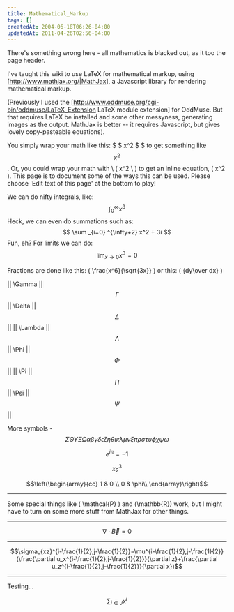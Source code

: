```yaml
---
title: Mathematical_Markup
tags: []
createdAt: 2004-06-18T06:26-04:00
updatedAt: 2011-04-26T02:56-04:00
---
```


There's something wrong here - all mathematics is blacked out, as it too the page header.


I've taught this wiki to use LaTeX for mathematical markup, using [http://www.mathjax.org/|MathJax], a Javascript library for rendering mathematical markup.

(Previously I used the [http://www.oddmuse.org/cgi-bin/oddmuse/LaTeX_Extension LaTeX module extension] for OddMuse. But that requires LaTeX be installed and some other messyness, generating images as the output. MathJax is better -- it requires Javascript, but gives lovely copy-pasteable equations).

You simply wrap your math like this: $ $ x^2 $ $ to get something like $$x^2$$. Or, you could wrap your math with \ ( x^2 \ ) to get an inline equation, \( x^2 \). This page is to document some of the ways this can be used. Please choose 'Edit text of this page' at the bottom to play!

We can do nifty integrals, like: $$ \int^{\infty}_{0}{x^8} $$ Heck, we can even do summations such as: $$ \sum _{i=0} ^{\infty+2} x^2 + 3i $$ Fun, eh?  For limits we can do: $$ \lim_{x \rightarrow 0} x^3=0 $$

Fractions are done like this: \( \frac{x^6}{\sqrt{3x}} \) or this: \( {dy\over dx} \)

|| \Gamma  || $$\Gamma$$  || \Delta  || $$\Delta$$  ||
|| \Lambda || $$\Lambda$$ || \Phi    || $$\Phi$$    ||
|| \Pi     || $$\Pi$$     || \Psi    || $$\Psi$$    ||

More symbols - $$ \Sigma \Theta \Upsilon \Xi \Omega \alpha \beta \gamma \delta \epsilon \zeta \eta \theta \iota \kappa \lambda \mu \nu \xi \pi \rho \sigma \tau \upsilon \phi \chi \psi \omega $$

$$e^{i\pi}=-1$$

$$x_2^3$$

$$\left(\begin{array}{cc} 1 & 0 \\ 0 & \phi\\ \end{array}\right)$$

----

Some special things like \( \mathcal{P} \) and \(\mathbb{R}\) work, but I might have to turn on some more stuff from MathJax for other things.

----

$$\nabla\cdot\vec{B}=0$$

----

$$\sigma_{xz}^{i-\frac{1}{2},j-\frac{1}{2}}=\mu^{i-\frac{1}{2},j-\frac{1}{2}}(\frac{\partial u_x^{i-\frac{1}{2},j-\frac{1}{2}}}{\partial z}+\frac{\partial u_z^{i-\frac{1}{2},j-\frac{1}{2}}}{\partial x})$$

----

Testing...

$$\sum_{i \in J}x^i$$


